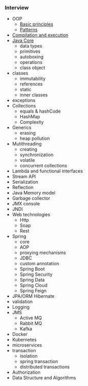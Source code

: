 ### Interview
- OOP
	- [Basic principles](object-oriented-paradigm/principles.md)
	- [Patterns](object-oriented-paradigm/patterns.md)
- [Compilation and execution](compilation/compilation.md)
- [Java Core](core/core.md)
	- data types
	- primitives
	- autoboxing
	- operations
	- class object
- classes
	- immutability
	- references
	- static
	- inner classes
- exceptions
- Collections
	- equals & hashCode
	- HashMap
	- Complexity
- Generics
	- erasing
	- heap pollution
- Mutithreading
	- creating
	- synchronization
	- volatile
	- concurrent collections
- Lambda and functional interfaces
- Stream API
- Serialization
- Reflection
- Java Memory model
- Garbage collector
- JMX console
- JNDI
- Web technologies
	- Http
	- Soap
	- Rest
- Spring
	- core
	- AOP
	- proxying mechanisms
	- JDBC
	- custom annotation
	- Spring Boot
	- Spring Security
	- Spring Data
	- Spring Cloud
	- Spring Feign
- JPA/ORM Hibernate
- validation
- Logging
- JMS
	- Active MQ
	- Rabbit MQ
	- Kafka
- Docker
- Kubernetes
- microservices
- transaction
	- isolation
	- spring transaction
	- distributed transactions
- Authorization
- Data Structure and Algorithms
